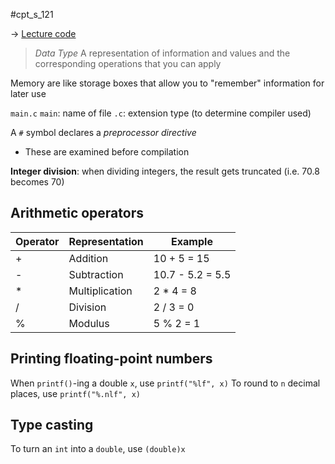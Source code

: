#cpt_s_121 

-> [Lecture code](https://github.com/mathletedev/cpt_s/blob/main/121/lectures/2023-08-28)

> *Data Type*
> A representation of information and values and the corresponding operations that you can apply

Memory are like storage boxes that allow you to "remember" information for later use

`main.c`
`main`: name of file
`.c`: extension type (to determine compiler used)

A `#` symbol declares a *preprocessor directive*
- These are examined before compilation

**Integer division**: when dividing integers, the result gets truncated (i.e. 70.8 becomes 70)

## Arithmetic operators

| Operator | Representation | Example |
| -------- | -------------- | ------- |
| + | Addition | 10 + 5 = 15 |
| - | Subtraction | 10.7 - 5.2 = 5.5 |
| * | Multiplication | 2 * 4 = 8 |
| / | Division | 2 / 3 = 0 |
| % | Modulus | 5 % 2 = 1 |

## Printing floating-point numbers

When `printf()`-ing a double `x`, use `printf("%lf", x)`
To round to `n` decimal places, use `printf("%.nlf", x)`

## Type casting

To turn an `int` into a `double`, use `(double)x`